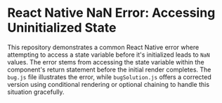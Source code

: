 # React Native NaN Error: Accessing Uninitialized State

This repository demonstrates a common React Native error where attempting to access a state variable before it's initialized leads to `NaN` values.  The error stems from accessing the state variable within the component's return statement before the initial render completes.  The `bug.js` file illustrates the error, while `bugSolution.js` offers a corrected version using conditional rendering or optional chaining to handle this situation gracefully.